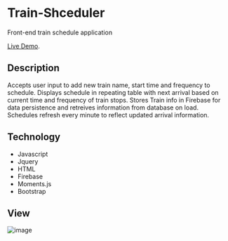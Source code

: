 # Train-Shceduler

Front-end train schedule application

[Live Demo](https://knazim667.github.io/Train-shceduler/).

## Description
Accepts user input to add new train name, start time and frequency to schedule. Displays schedule in repeating table with next arrival based on current time and frequency of train stops. Stores Train info in Firebase for data persistence and retreives information from database on load. Schedules refresh every minute to reflect updated arrival information. 

## Technology
- Javascript
- Jquery
- HTML
- Firebase
- Moments.js
- Bootstrap

## View

![image](https://i.imgur.com/FmySElq.png)
